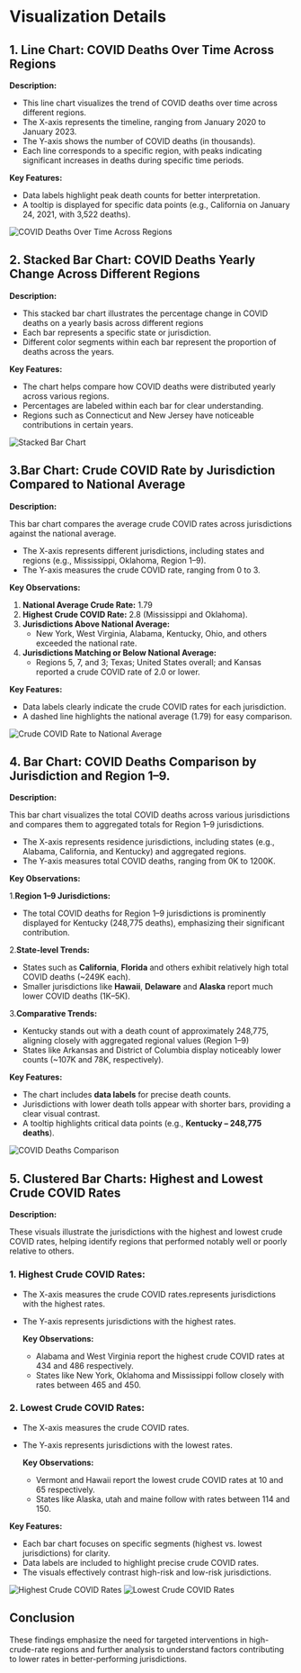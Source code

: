 # Visualization Details


## 1. Line Chart: COVID Deaths Over Time Across Regions

**Description:**
    
   * This line chart visualizes the trend of COVID deaths over time across different regions.
   * The X-axis represents the timeline, ranging from January 2020 to January 2023.
   * The Y-axis shows the number of COVID deaths (in thousands).
   * Each line corresponds to a specific region, with peaks indicating significant increases in deaths during specific time periods.

**Key Features:**
   * Data labels highlight peak death counts for better interpretation.
   * A tooltip is displayed for specific data points (e.g., California on January 24, 2021, with 3,522 deaths).

![COVID Deaths Over Time Across Regions](../PowerBI/Images/Line_chart-COVID_Deaths_across_regions.png)

## 2. Stacked Bar Chart: COVID Deaths Yearly Change Across Different Regions

**Description:**
   * This stacked bar chart illustrates the percentage change in COVID deaths on a yearly basis across different regions
   * Each bar represents a specific state or jurisdiction.
   * Different color segments within each bar represent the proportion of deaths across the years.

**Key Features:**
   * The chart helps compare how COVID deaths were distributed yearly across various regions.
   * Percentages are labeled within each bar for clear understanding.
   * Regions such as Connecticut and New Jersey have noticeable contributions in certain years.

![Stacked Bar Chart](../PowerBI/Images/Stacked_bar-COVID_deaths_across_regions.png)

## 3.Bar Chart: Crude COVID Rate by Jurisdiction Compared to National Average

**Description:**

   This bar chart compares the average crude COVID rates across jurisdictions against the national average.
    
   * The X-axis represents different jurisdictions, including states and regions (e.g., Mississippi, Oklahoma, Region 1–9).
   * The Y-axis measures the crude COVID rate, ranging from 0 to 3.

 **Key Observations:**

   1. **National Average Crude Rate:** 1.79
   2. **Highest Crude COVID Rate:** 2.8 (Mississippi and Oklahoma).
   3. **Jurisdictions Above National Average:**
       - New York, West Virginia, Alabama, Kentucky, Ohio, and others exceeded the national rate.
   4. **Jurisdictions Matching or Below National Average:**   
       - Regions 5, 7, and 3; Texas; United States overall; and Kansas reported a crude COVID rate of 2.0 or lower.

  **Key Features:**

   * Data labels clearly indicate the crude COVID rates for each jurisdiction.
   * A dashed line highlights the national average (1.79) for easy comparison.

![Crude COVID Rate to National Average](../PowerBI/Images/Bar_chart-Crude_COVID_Rateto_National_Average.png)

## 4. Bar Chart: COVID Deaths Comparison by Jurisdiction and Region 1–9.

 **Description:**
 
   This bar chart visualizes the total COVID deaths across various jurisdictions and compares them to aggregated totals for Region 1–9 jurisdictions.
   
 * The X-axis represents residence jurisdictions, including states (e.g., Alabama, California, and Kentucky) and aggregated regions.
 * The Y-axis measures total COVID deaths, ranging from 0K to 1200K.

 **Key Observations:**
 
 1.**Region 1–9 Jurisdictions:**
  * The total COVID deaths for Region 1–9 jurisdictions is prominently displayed for Kentucky (248,775 deaths), emphasizing their significant contribution.
 
 2.**State-level Trends:**
  * States such as **California**, **Florida** and others exhibit relatively high total COVID deaths (~249K each).
  * Smaller jurisdictions like **Hawaii**, **Delaware** and **Alaska** report much lower COVID deaths (1K–5K).
  
 3.**Comparative Trends:**
  * Kentucky stands out with a death count of approximately 248,775, aligning closely with aggregated regional values (Region 1–9)
  * States like Arkansas and District of Columbia display noticeably lower counts (~107K and 78K, respectively).
  
 **Key Features:**

   * The chart includes **data labels** for precise death counts.
   * Jurisdictions with lower death tolls appear with shorter bars, providing a clear visual contrast.
   * A tooltip highlights critical data points (e.g., **Kentucky – 248,775 deaths**).

![COVID Deaths Comparison](../PowerBI/Images/Bar_Chart-COVID_Deaths_Comparison.png)

## 5. Clustered Bar Charts: Highest and Lowest Crude COVID Rates

**Description:**

   These visuals illustrate the jurisdictions with the highest and lowest crude COVID rates, helping  identify regions that performed notably well or poorly relative to others.

  ### 1. Highest Crude COVID Rates:
   * The X-axis measures the crude COVID rates.represents jurisdictions with the highest rates.
   * The Y-axis represents jurisdictions with the highest rates.
     
     **Key Observations:**
       * Alabama and West Virginia report the highest crude COVID rates at 434 and 486 respectively.
       * States like New York, Oklahoma and Mississippi follow closely with rates between 465 and 450.

  ### 2. Lowest Crude COVID Rates:
   * The X-axis measures the crude COVID rates.
   * The Y-axis represents jurisdictions with the lowest rates.
     
     **Key Observations:**
       * Vermont and Hawaii report the lowest crude COVID rates at 10 and 65 respectively.
       * States like Alaska, utah and maine follow with rates between 114 and 150.

   **Key Features:**
     
   * Each bar chart focuses on specific segments (highest vs. lowest jurisdictions) for clarity.
   * Data labels are included to highlight precise crude COVID rates.
   * The visuals effectively contrast high-risk and low-risk jurisdictions.

![Highest Crude COVID Rates](../PowerBI/Images/Highest_Crude_COVID_Rates.png)
![Lowest Crude COVID Rates](../PowerBI/Images/Lowest_Crude_COVID_Rates.png)

## Conclusion
These findings emphasize the need for targeted interventions in high-crude-rate regions and further analysis to understand factors contributing to lower rates in better-performing jurisdictions.

